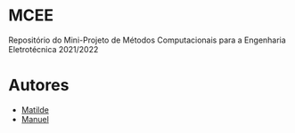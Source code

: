 # MCEE
Repositório do Mini-Projeto de Métodos Computacionais para a Engenharia Eletrotécnica 2021/2022

# Autores

- [Matilde](https://www.github.com/uc2019233490) 
- [Manuel](https://www.github.com/ManelADSantos) 



